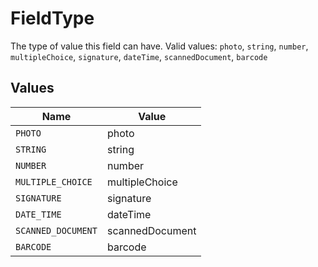 # FieldType

The type of value this field can have.  Valid values: `photo`, `string`, `number`, `multipleChoice`, `signature`, `dateTime`, `scannedDocument`, `barcode`


## Values

| Name               | Value              |
| ------------------ | ------------------ |
| `PHOTO`            | photo              |
| `STRING`           | string             |
| `NUMBER`           | number             |
| `MULTIPLE_CHOICE`  | multipleChoice     |
| `SIGNATURE`        | signature          |
| `DATE_TIME`        | dateTime           |
| `SCANNED_DOCUMENT` | scannedDocument    |
| `BARCODE`          | barcode            |